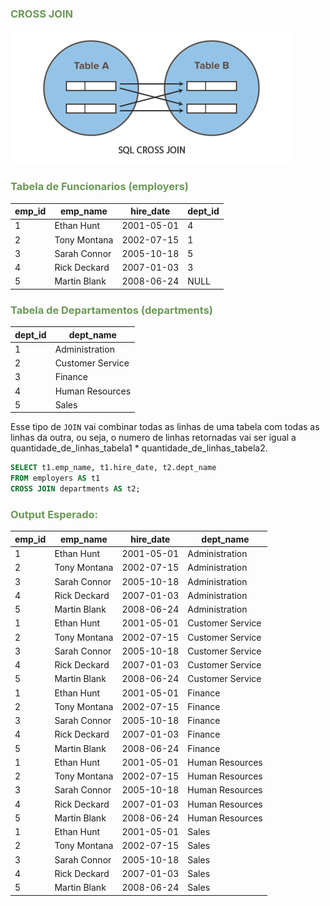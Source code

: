 ### <span style = "color:#6a9955"> CROSS JOIN </span>
![alt text](img/cross-join.png "Cross Join")  

### <span style = "color:#6a9955"> Tabela de Funcionarios (employers) </span>  
|emp_id  | emp_name     | hire_date  | dept_id |
|--------|--------------|------------|---------|
|      1 | Ethan Hunt   | 2001-05-01 |       4 |
|      2 | Tony Montana | 2002-07-15 |       1 |
|      3 | Sarah Connor | 2005-10-18 |       5 |
|      4 | Rick Deckard | 2007-01-03 |       3 |
|      5 | Martin Blank | 2008-06-24 |    NULL |  

### <span style = "color:#6a9955"> Tabela de Departamentos (departments) </span>   
| dept_id | dept_name        |
|---------|------------------|
|       1 | Administration   |
|       2 | Customer Service |
|       3 | Finance          |
|       4 | Human Resources  |
|       5 | Sales            | 

Esse tipo de `JOIN` vai combinar todas as linhas de uma tabela com todas as linhas da outra, ou seja, o numero de linhas retornadas vai ser igual a quantidade_de_linhas_tabela1 * quantidade_de_linhas_tabela2.

```sql
SELECT t1.emp_name, t1.hire_date, t2.dept_name
FROM employers AS t1
CROSS JOIN departments AS t2;
```


### <span style = "color:#6a9955"> Output Esperado: </span>
| emp_id | emp_name     | hire_date  | dept_name        |
|--------|--------------|------------|------------------|
|      1 | Ethan Hunt   | 2001-05-01 | Administration   |
|      2 | Tony Montana | 2002-07-15 | Administration   |
|      3 | Sarah Connor | 2005-10-18 | Administration   |
|      4 | Rick Deckard | 2007-01-03 | Administration   |
|      5 | Martin Blank | 2008-06-24 | Administration   |
|      1 | Ethan Hunt   | 2001-05-01 | Customer Service |
|      2 | Tony Montana | 2002-07-15 | Customer Service |
|      3 | Sarah Connor | 2005-10-18 | Customer Service |
|      4 | Rick Deckard | 2007-01-03 | Customer Service |
|      5 | Martin Blank | 2008-06-24 | Customer Service |
|      1 | Ethan Hunt   | 2001-05-01 | Finance          |
|      2 | Tony Montana | 2002-07-15 | Finance          |
|      3 | Sarah Connor | 2005-10-18 | Finance          |
|      4 | Rick Deckard | 2007-01-03 | Finance          |
|      5 | Martin Blank | 2008-06-24 | Finance          |
|      1 | Ethan Hunt   | 2001-05-01 | Human Resources  |
|      2 | Tony Montana | 2002-07-15 | Human Resources  |
|      3 | Sarah Connor | 2005-10-18 | Human Resources  |
|      4 | Rick Deckard | 2007-01-03 | Human Resources  |
|      5 | Martin Blank | 2008-06-24 | Human Resources  |
|      1 | Ethan Hunt   | 2001-05-01 | Sales            |
|      2 | Tony Montana | 2002-07-15 | Sales            |
|      3 | Sarah Connor | 2005-10-18 | Sales            |
|      4 | Rick Deckard | 2007-01-03 | Sales            |
|      5 | Martin Blank | 2008-06-24 | Sales            |